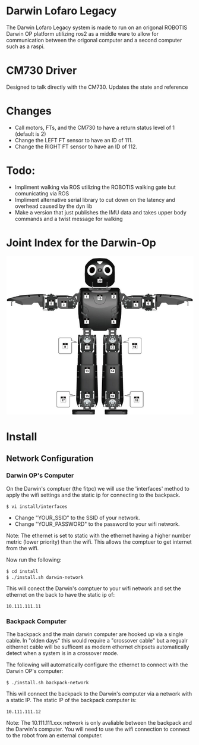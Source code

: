 # Darwin Lofaro Legacy
The Darwin Lofaro Legacy system is made to run on an origonal ROBOTIS Darwin OP platform utilizing ros2 as a middle ware to allow for communication between the origonal computer and a second computer such as a raspi.

# CM730 Driver

Designed to talk directly with the CM730.  Updates the state and reference

# Changes
* Call motors, FTs, and the CM730 to have a return status level of 1 (default is 2)
* Change the LEFT FT sensor to have an ID of 111.
* Change the RIGHT FT sensor to have an ID of 112.

# Todo:
* Impliment walking via ROS utilizing the ROBOTIS walking gate but comunicating via ROS
* Impliment alternative serial library to cut down on the latency and overhead caused by the dyn lib
* Make a version that just publishes the IMU data and takes upper body commands and a twist message for walking


# Joint Index for the Darwin-Op
![Darwin OP Joint Index](img/op_id_map.jpg)


# Install
## Network Configuration 
### Darwin OP's Computer
On the Darwin's comptuer (the fitpc) we will use the 'interfaces' method to apply the wifi settings and the static ip for connecting to the backpack.

```
$ vi install/interfaces
```

- Change "YOUR_SSID" to the SSID of your network.
- Change "YOUR_PASSWORD" to the password to your wifi network.

Note: The ethernet is set to static with the ethernet having a higher number metric (lower priority) than the wifi.  This allows the comptuer to get internet from the wifi.

Now run the following:

```
$ cd install
$ ./install.sh darwin-network
```

This will conect the Darwin's comptuer to your wifi network and set the ethernet on the back to have the static ip of:

```
10.111.111.11
```

### Backpack Computer
The backpack and the main darwin computer are hooked up via a single cable.  In "olden days" this would require a "crossover cable" but a regualr eithernet cable will be sufficent as modern ethernet chipsets automatically detect when a system is in a crossover mode.

The following will automatically configure the ethernet to connect with the Darwin OP's computer:

```
$ ./install.sh backpack-network
```

This will connect the backpack to the Darwin's computer via a network with a static IP.  The static IP of the backpack computer is:

```
10.111.111.12
```

Note: The 10.111.111.xxx network is only avaliable between the backpack and the Darwin's computer.  You will need to use the wifi connection to connect to the robot from an external computer.
